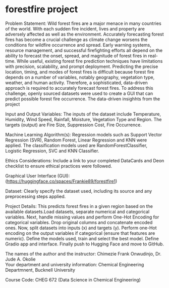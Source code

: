 # forestfire project

Problem Statement: 
Wild forest fires are a major menace in many countries of the world. With each sudden fire incident, lives and property are adversely affected as well as the environment.
Accurately forecasting forest fires has become a crucial challenge as climate change worsens the conditions for wildfire occurrence and spread. Early warning systems, resource management, and successful firefighting efforts all depend on the ability to forecast the onset, spread, and magnitude of forest fires in real-time. While useful, existing forest fire prediction techniques have limitations with precision, scalability, and prompt deployment. Predicting the precise location, timing, and modes of forest fires is difficult because forest fire depends on a number of variables, notably geography, vegetation type, weather, and human activity. Therefore, a sophisticated, data-driven approach is required to accurately forecast forest fires. To address this challenge, openly sourced datasets were used to create a GUI that can predict possible forest fire occurrence. The data-driven insighhts from the project

Input and Output Variables: 
The inputs of the dataset include Temperature, Humidity, Wind Speed, Rainfall, Moisture, Vegetation Type and Region. The targets (output) are Fire Size, Suppression Cost, Fire Occurrence.

Machine Learning Algorithm(s): 
Regression models such as Support Vector Regression (SVR), Random Forest, Linear Regression and KNN were applied. The classification models used are RandomForestClassifier, Logistic Regression, SVC and KNN Classifier.

Ethics Considerations: Include a link to your completed DataCards and Deon checklist to ensure ethical practices were followed.

Graphical User Interface (GUI): (https://huggingface.co/spaces/Frankie89/forestfire1)

Dataset: Clearly specify the dataset used, including its source and any preprocessing steps applied.

Project Details: 
This predicts forest fires in a given region based on the available datasets.Load datasets, separate numerical and categorical variables. Next, handle missing values and perform One-Hot Encoding for categorical variables. Drop original columns and concatenate encoded ones. Now, split datasets into inputs (x) and targets (y). Perform one-Hot encoding on the output variables if categorical (ensure that features are numeric). Define the models used, train and select the best model. Define Gradio app and interface. Finally push to Hugging Face and move to GitHub. 


The names of the author and the instructor:                  Chimezie Frank Onwudinjo,  Dr. Jude A. Okolie                                                                                                                     
Your department and university information:                  Chemical Engineering Departmnent, Bucknell University

Course Code:                                                 CHEG 672 (Data Science in Chemical Engineering)
